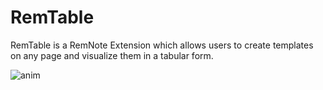 # RemTable


RemTable is a RemNote Extension which allows users to create templates on any page and visualize them in a tabular form. 

![anim](https://user-images.githubusercontent.com/38366722/133659973-8674cf04-1f11-49c6-92b6-2012a7375c03.gif)


